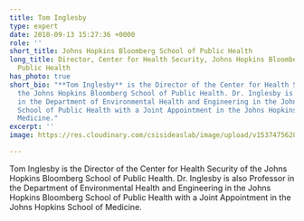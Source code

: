 ```yaml
---
title: Tom Inglesby
type: expert
date: 2018-09-13 15:27:36 +0000
role: ''
short_title: Johns Hopkins Bloomberg School of Public Health
long_title: Director, Center for Health Security, Johns Hopkins Bloomberg School of
  Public Health
has_photo: true
short_bio: "**Tom Inglesby** is the Director of the Center for Health Security of
  the Johns Hopkins Bloomberg School of Public Health. Dr. Inglesby is also Professor
  in the Department of Environmental Health and Engineering in the Johns Hopkins Bloomberg
  School of Public Health with a Joint Appointment in the Johns Hopkins School of
  Medicine."
excerpt: ''
image: https://res.cloudinary.com/csisideaslab/image/upload/v1537475628/health-commission/Inglesby_Tom.jpg

---
```

Tom Inglesby is the Director of the Center for Health Security of the Johns Hopkins Bloomberg School of Public Health. Dr. Inglesby is also Professor in the Department of Environmental Health and Engineering in the Johns Hopkins Bloomberg School of Public Health with a Joint Appointment in the Johns Hopkins School of Medicine.